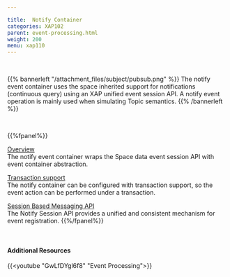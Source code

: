 ```yaml
---

title:  Notify Container
categories: XAP102
parent: event-processing.html
weight: 200
menu: xap110
---
```


<br>



{{% bannerleft "/attachment_files/subject/pubsub.png" %}}
The notify event container uses the space inherited support for notifications (continuous query) using an XAP unified event session API.
A notify event operation is mainly used when simulating Topic semantics.
{{% /bannerleft %}}

<br>

{{%fpanel%}}

[Overview](./notify-container.html)<br>
The notify event container wraps the Space data event session API with event container abstraction.

[Transaction support](./polling-container-transactions.html)<br>
The notify container can be configured with transaction support, so the event action can be performed under a transaction.


[Session Based Messaging API](./session-based-messaging-api.html)<br>
The Notify Session API provides a unified and consistent mechanism for event registration.
{{%/fpanel%}}

<br>

#### Additional Resources

{{<youtube "GwLfDYgl6f8" "Event Processing">}}
